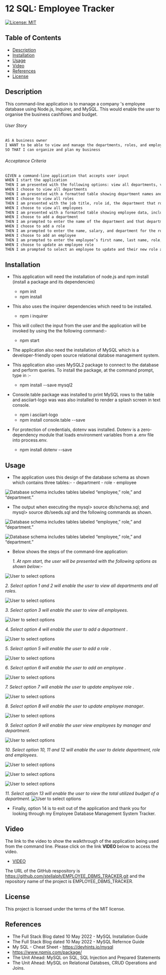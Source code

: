 # 12 SQL: Employee Tracker

[![License: MIT](https://img.shields.io/badge/License-MIT-yellow.svg)](https://opensource.org/licenses/MIT)


## Table of Contents
* [Description](#description)
* [Installation](#installation)
* [Usage](#usage)
* [Video](#video)
* [References](#references)
* [License](#license)

## Description

This command-line application is to manage a company 's employee database using Node.js, Inquirer, and MySQL.  This would enable the user to organise the business cashflows and budget.

###### User Story
```md
AS A business owner
I WANT to be able to view and manage the departments, roles, and employees in my company
SO THAT I can organize and plan my business
```
###### Acceptance Criteria

```md
GIVEN a command-line application that accepts user input
WHEN I start the application
THEN I am presented with the following options: view all departments, view all roles, view all employees, add a department, add a role, add an employee, and update an employee role
WHEN I choose to view all departments
THEN I am presented with a formatted table showing department names and department ids
WHEN I choose to view all roles
THEN I am presented with the job title, role id, the department that role belongs to, and the salary for that role
WHEN I choose to view all employees
THEN I am presented with a formatted table showing employee data, including employee ids, first names, last names, job titles, departments, salaries, and managers that the employees report to
WHEN I choose to add a department
THEN I am prompted to enter the name of the department and that department is added to the database
WHEN I choose to add a role
THEN I am prompted to enter the name, salary, and department for the role and that role is added to the database
WHEN I choose to add an employee
THEN I am prompted to enter the employee’s first name, last name, role, and manager, and that employee is added to the database
WHEN I choose to update an employee role
THEN I am prompted to select an employee to update and their new role and this information is updated in the database 
```
## Installation

  * This application will need the installation of node.js and npm install (install a package and 
    its dependencies)

       - npm init
       - npm install

  * This also uses the inquirer dependencies which need to be installed. 

       - npm i inquirer

  * This will collect the input from the user and the application will be invoked by using the
    the following command:-

      - npm start

  * The application also need the installation of MySQL which is a developer-friendly open source
    relational databse management system.

  * This application also uses MySQL2 package to connect to the database and perform queries. To 
    install the package, at the command prompt, type in :-

      - npm install --save mysql2

  * Console.table package was installed to print MySQL rows to the table and asciiart-logo was 
    was also installed to render a splash screen in text console.

      - npm i asciiart-logo
      - npm install console.table --save

  * For protection of credentials, dotenv was installed.  Dotenv is a zero-dependency module that
    loads environment variables from a .env file into process.env. 


      - npm install dotenv --save
   
    
## Usage

* The application uses this design of the database schema as shown which contains three tables:-
       - department
       - role
       - employee

![Database schema includes tables labeled “employee,” role,” and “department.”](./assets/img13.png)

* The output when executing the mysql> source db/schema.sql; and mysql> source db/seeds.sql and the 
  following commands as shown.

![Database schema includes tables labeled “employee,” role,” and “department.”](./assets/img01.png)


 ![Database schema includes tables labeled “employee,” role,” and “department.”](./assets/img02.png) 

 * Below shows the steps of the command-line application:

   <em>1. At npm start, the user will be presented with the following options as shown below:-</em>

  ![User to select options](./assets/img03.png) 

  <em>2. Select option 1 and 2 will enable the user to view all departments and all roles</em>.

  ![User to select options](./assets/img04.png) 

  <em>3. Select option 3 will enable the user to view all employees</em>.
 
  ![User to select options](./assets/img05.png) 

  <em>4. Select option 4 will enable the user to add a department </em>.

  ![User to select options](./assets/img06.png) 

  <em>5. Select option 5 will enable the user to add a role </em>.

  ![User to select options](./assets/img07.png) 

  <em>6. Select option 6 will enable the user to add an employee </em>.

  ![User to select options](./assets/img08.png) 

  <em>7. Select option 7 will enable the user to update employee role </em>.

  ![User to select options](./assets/img15.png) 

  <em>8. Select option 8 will enable the user to update employee manager</em>.

  ![User to select options](./assets/img16.png) 

  <em>9. Select option 9 will enable the user view employees by manager and department</em>.

  ![User to select options](./assets/img14.png) 

   <em>10. Select option 10, 11 and 12 will enable the user to delete department, role and employees</em>.

  ![User to select options](./assets/img09.png)

  ![User to select options](./assets/img10.png)

  ![User to select options](./assets/img11.png)

  <em>11. Select option 13 will enable the user to view the total utilized budget of a department</em>.
  ![User to select options](./assets/img12.png)

  * Finally, option 14 is to exit out of the application and thank you for looking through my 
    Employee Database Management System Tracker.
         

## Video

The link to the video to show the walkthrough of the application being used from the command line.
Please click on the link <strong> VIDEO </strong> below to access the video.

 * [VIDEO](https://drive.google.com/file/d/1G1eQdf6OhjKUZF3yHGe9jfU5-wD1NFjx/view)


The URL of the GitHub respository is https://github.com/stellalph/EMPLOYEE_DBMS_TRACKER.git and the repository name of the project is EMPLOYEE_DBMS_TRACKER.


## License
  
This project is licensed under the terms of the MIT license.

## References

* The Full Stack Blog dated 10 May 2022 - MySQL Installation Guide
* The Full Stack Blog dated 10 May 2022 - MySQL Refernce Guide
* My SQL - Cheat Sheet - https://devhints.io/mysql
* https://www.npmjs.com/package/
* The Unit Ahead: MySQL on SQL, SQL Injection and Prepared Statements
* The Unit Ahead: MySQL on Relational Databses, CRUD Operations and Joins.

 